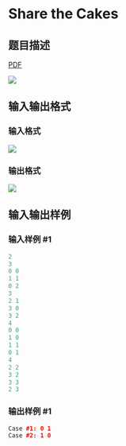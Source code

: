 # Share the Cakes

## 题目描述

[problemUrl]: https://uva.onlinejudge.org/index.php?option=com_onlinejudge&Itemid=8&category=278&page=show_problem&problem=3754

[PDF](https://uva.onlinejudge.org/external/123/p12332.pdf)

![](https://cdn.luogu.com.cn/upload/vjudge_pic/UVA12332/29e249eff9558fd7fad657a4fc4bc5c78c139c68.png)

## 输入输出格式

### 输入格式

![](https://cdn.luogu.com.cn/upload/vjudge_pic/UVA12332/897249c93a3f22baee1035b4a81fe02537c76c54.png)

### 输出格式

![](https://cdn.luogu.com.cn/upload/vjudge_pic/UVA12332/6fb82ea4ed6afe39089f227ca23648352deb0a2f.png)

## 输入输出样例

### 输入样例 #1

```cpp
2
3
0 0
1 1
0 2
3
2 1
3 0
3 2
4
0 0
1 0
1 1
0 1
4
2 2
3 2
3 3
2 3
```


### 输出样例 #1

```cpp
Case #1: 0 1
Case #2: 1 0
```


